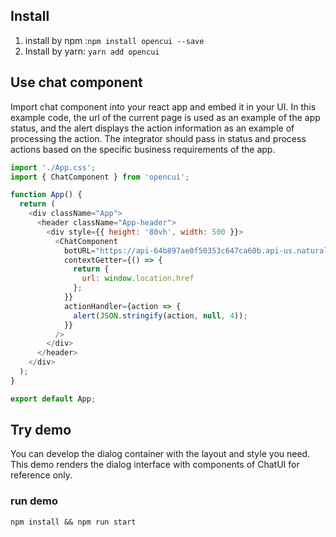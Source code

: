 ## Install 
1. install by npm :`npm install opencui --save`
2. Install by yarn: `yarn add opencui`
## Use  chat component 
Import chat component into your react app and embed it in your UI. In this example code, the url of the current page is used as an example of the app status, and the alert displays the action information as an example of processing the action. The integrator should pass in status and process actions based on the specific business requirements of the app. 

```JavaScript
import './App.css';
import { ChatComponent } from 'opencui';

function App() {
  return (
    <div className="App">
      <header className="App-header">
        <div style={{ height: '80vh', width: 500 }}>
          <ChatComponent
            botURL="https://api-64b897ae0f50353c647ca60b.api-us.naturali.io/v1/en"
            contextGetter={() => {  
              return {
                url: window.location.href
              };
            }}
            actionHandler={action => {
              alert(JSON.stringify(action, null, 4));
            }}
          />
        </div>
      </header>
    </div>
  );
}

export default App;
```

## Try demo
You can develop the dialog container with the layout and style you need. This demo renders the dialog interface with components of ChatUI for reference only.

### run demo
`npm install && npm run start`
